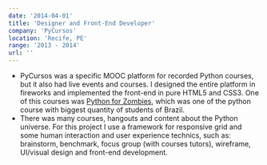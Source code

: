 ```yaml
---
date: '2014-04-01'
title: 'Designer and Front-End Developer'
company: 'PyCursos'
location: 'Recife, PE'
range: '2013 - 2014'
url: ''
---
```


- PyCursos was a specific MOOC platform for recorded Python courses, but it also had live events and courses. I designed the entire platform in fireworks and implemented the front-end in pure HTML5 and CSS3. One of this courses was <a style="text-decoration:underline" href="https://www.pycursos.com/python-para-zumbis/">Python for Zombies</a>, which was one of the python course with biggest quantity of students of Brazil.
- There was many courses, hangouts and content about the Python universe. For this project I use a framework for responsive grid and some human interaction and user experience technics, such as: brainstorm, benchmark, focus group (with courses tutors), wireframe, UI/visual design and front-end development.